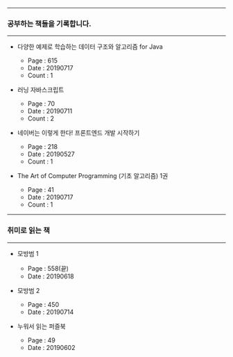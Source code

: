 * * *
### 공부하는 책들을 기록합니다. 
* * *
- 다양한 예제로 학습하는 데이터 구조와 알고리즘 for Java
    - Page : 615
    - Date : 20190717
    - Count : 1

- 러닝 자바스크립트 
    - Page : 70
    - Date : 20190711
    - Count : 2

- 네이버는 이렇게 한다! 프론트엔드 개발 시작하기
    - Page : 218
    - Date : 20190527
    - Count : 1

- The Art of Computer Programming (기초 알고리즘) 1권 
    - Page : 41
    - Date : 20190717
    - Count : 1  

* * *
### 취미로 읽는 책 
* * *
- 모방범 1 
    -  Page : 558(끝)
    -  Date : 20190618
- 모방범 2
    -  Page : 450  
    -  Date : 20190714

- 누워서 읽는 퍼즐북
    - Page : 49
    - Date : 20190602
